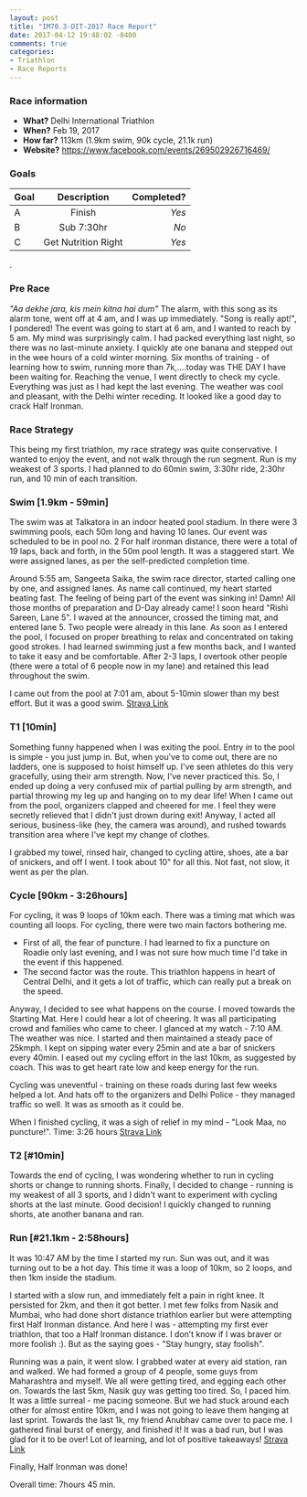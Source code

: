 ```yaml
---
layout: post
title: "IM70.3-DIT-2017 Race Report"
date: 2017-04-12 19:48:02 -0400
comments: true
categories: 
- Triathlon
- Race Reports
---
```


### Race information
* **What?** Delhi International Triathlon
* **When?** Feb 19, 2017
* **How far?** 113km (1.9km swim, 90k cycle, 21.1k run)
* **Website?** https://www.facebook.com/events/269502926716469/

<!--more-->
### Goals

| Goal | Description | Completed? |
|------|:-----------:|-----------:|
| A |Finish | *Yes* |
| B |Sub 7:30hr | *No* |
| C |Get Nutrition Right | *Yes* |
    
.   

### Pre Race
*"Aa dekhe jara, kis mein kitna hai dum"*
The alarm, with this song as its alarm tone, went off at 4 am, and I was up immediately. "Song is really apt!", I pondered!
The event was going to start at 6 am, and I wanted to reach by 5 am.
My mind was surprisingly calm. I had packed everything last night, so there was no last-minute anxiety.
I quickly ate one banana and stepped out in the wee hours of a cold winter morning. Six months of training - of learning how to swim, running more than 7k,....today was THE DAY I have been waiting for.
Reaching the venue, I went directly to check my cycle. Everything was just as I had kept the last evening. The weather was cool and pleasant, with the Delhi winter receding. It looked like a good day to crack Half Ironman.


### Race Strategy
This being my first triathlon, my race strategy was quite conservative. I wanted to enjoy the event, and not walk through the run segment. Run is my weakest of 3 sports. I had planned to do 60min swim, 3:30hr ride, 2:30hr run, and 10 min of each transition.

### Swim [1.9km - 59min]

The swim was at Talkatora in an indoor heated pool stadium. In there were 3 swimming pools, each 50m long and having 10 lanes. Our event was scheduled to be in pool no. 2
For half ironman distance, there were a total of 19 laps, back and forth, in the 50m pool length. It was a staggered start. We were assigned lanes, as per the self-predicted completion time.

Around 5:55 am, Sangeeta Saika, the swim race director, started calling one by one, and assigned lanes.
As name call continued, my heart started beating fast. The feeling of being part of the event was sinking in! Damn! All those months of preparation and D-Day already came!
I soon heard "Rishi Sareen, Lane 5". I waved at the announcer, crossed the timing mat, and entered lane 5. Two people were already in this lane.
As soon as I entered the pool, I focused on proper breathing to relax and concentrated on taking good strokes. I had learned swimming just a few months back, and I wanted to take it easy and be comfortable.
After 2-3 laps, I overtook other people (there were a total of 6 people now in my lane) and retained this lead throughout the swim.

I came out from the pool at 7:01 am, about 5-10min slower than my best effort. But it was a good swim.
[Strava Link](https://www.strava.com/activities/871674073)

### T1 [10min]
Something funny happened when I was exiting the pool. Entry *in* to the pool is simple - you just jump in. But, when you've to come out, there are no ladders, one is supposed to hoist himself up. I've seen athletes do this very gracefully, using their arm strength. Now, I've never practiced this. So, I ended up doing a very confused mix of partial pulling by arm strength, and partial throwing my leg up and hanging on to my dear life!
When I came out from the pool, organizers clapped and cheered for me. I feel they were secretly relieved that I didn't just drown during exit! Anyway, I acted all serious, business-like (hey, the camera was around), and rushed towards transition area where I've kept my change of clothes.

I grabbed my towel, rinsed hair, changed to cycling attire, shoes, ate a bar of snickers, and off I went.
I took about 10" for all this. Not fast, not slow, it went as per the plan.

### Cycle [90km - 3:26hours]
For cycling, it was 9 loops of 10km each. There was a timing mat which was counting all loops.
For cycling, there were two main factors bothering me.
- First of all, the fear of puncture. I had learned to fix a puncture on Roadie only last evening, and I was not sure how much time I'd take in the event if this happened.
- The second factor was the route. This triathlon happens in heart of Central Delhi, and it gets a lot of traffic, which can really put a break on the speed.


Anyway, I decided to see what happens on the course. I moved towards the Starting Mat. Here I could hear a lot of cheering. It was all participating crowd and families who came to cheer.
I glanced at my watch - 7:10 AM. The weather was nice.
I started and then maintained a steady pace of 25kmph. I kept on sipping water every 25min and ate a bar of snickers every 40min.
I eased out my cycling effort in the last 10km, as suggested by coach. This was to get heart rate low and keep energy for the run.

Cycling was uneventful - training on these roads during last few weeks helped a lot. And hats off to the organizers and Delhi Police - they managed traffic so well. It was as smooth as it could be.

When I finished cycling, it was a sigh of relief in my mind - "Look Maa, no puncture!".
Time: 3:26 hours
[Strava Link](https://www.strava.com/activities/871526263)

### T2 [#10min]
Towards the end of cycling, I was wondering whether to run in cycling shorts or change to running shorts. Finally, I decided to change - running is my weakest of all 3 sports, and I didn't want to experiment with cycling shorts at the last minute. Good decision! I quickly changed to running shorts, ate another banana and ran.


### Run [#21.1km - 2:58hours]
It was 10:47 AM by the time I started my run. Sun was out, and it was turning out to be a hot day. This time it was a loop of 10km, so 2 loops, and then 1km inside the stadium.

I started with a slow run, and immediately felt a pain in right knee. It persisted for 2km, and then it got better. I met few folks from Nasik and Mumbai, who had done short distance triathlon earlier but were attempting first Half Ironman distance. And here I was - attempting my first ever triathlon, that too a Half Ironman distance. I don’t know if I was braver or more foolish :). But as the saying goes - "Stay hungry, stay foolish".

Running was a pain, it went slow. I grabbed water at every aid station, ran and walked. We had formed a group of 4 people, some guys from Maharashtra and myself. We all were getting tired, and egging each other on. Towards the last 5km, Nasik guy was getting too tired. So, I paced him. It was a little surreal - me pacing someone. But we had stuck around each other for almost entire 10km, and I was not going to leave them hanging at last sprint.
Towards the last 1k, my friend Anubhav came over to pace me. I gathered final burst of energy, and finished it!
It was a bad run, but I was glad for it to be over! Lot of learning, and lot of positive takeaways!
[Strava Link](https://www.strava.com/activities/871601691)

Finally, Half Ironman was done!

Overall time: 7hours 45 min.


